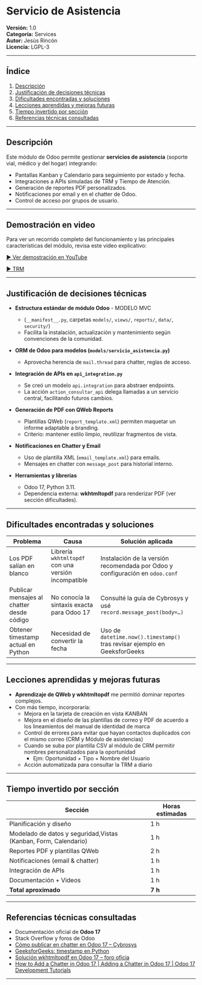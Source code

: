 # Servicio de Asistencia

**Versión:** 1.0  
**Categoría:** Services  
**Autor:** Jesús Rincón  
**Licencia:** LGPL-3  

---

## Índice

1. [Descripción](#descripción)  
2. [Justificación de decisiones técnicas](#justificación-de-decisiones-técnicas)  
3. [Dificultades encontradas y soluciones](#dificultades-encontradas-y-soluciones)  
4. [Lecciones aprendidas y mejoras futuras](#lecciones-aprendidas-y-mejoras-futuras)  
5. [Tiempo invertido por sección](#tiempo-invertido-por-sección)  
6. [Referencias técnicas consultadas](#referencias-técnicas-consultadas)  

---

## Descripción

Este módulo de Odoo permite gestionar **servicios de asistencia** (soporte vial, médico y del hogar) integrando:

- Pantallas Kanban y Calendario para seguimiento por estado y fecha.  
- Integraciones a APIs simuladas de TRM y Tiempo de Atención.  
- Generación de reportes PDF personalizados.  
- Notificaciones por email y en el chatter de Odoo.  
- Control de acceso por grupos de usuario.  

---

## Demostración en video

Para ver un recorrido completo del funcionamiento y las principales características del módulo, revisa este video explicativo:

[▶️ Ver demostración en YouTube](https://youtu.be/JYkrosqJdhs)

[▶️ TRM](https://youtu.be/GQqtpujVCoA)

---

## Justificación de decisiones técnicas

- **Estructura estándar de módulo Odoo**  - MODELO MVC
  - (`__manifest__.py`, carpetas `models/`, `views/`, `reports/`, `data/`, `security/`)  
  - Facilita la instalación, actualización y mantenimiento según convenciones de la comunidad.

- **ORM de Odoo para modelos (`models/servicio_asistencia.py`)**  
  - Aprovecha herencia de `mail.thread` para chatter, reglas de acceso.

- **Integración de APIs en `api_integration.py`**  
  - Se creó un modelo `api.integration` para abstraer endpoints.  
  - La acción `action_consultar_api` delega llamadas a un servicio central, facilitando futuros cambios.

- **Generación de PDF con QWeb Reports**  
  - Plantillas QWeb (`report_template.xml`) permiten maquetar un informe adaptable a branding.  
  - Criterio: mantener estilo limpio, reutilizar fragmentos de vista.

- **Notificaciones en Chatter y Email**  
  - Uso de plantilla XML (`email_template.xml`) para emails.  
  - Mensajes en chatter con `message_post` para historial interno.

- **Herramientas y librerías**  
  - Odoo 17, Python 3.11.  
  - Dependencia externa: **wkhtmltopdf** para renderizar PDF (ver sección dificultades).

---

## Dificultades encontradas y soluciones

| Problema                                                           | Causa                                               | Solución aplicada                                                                                                   |
|--------------------------------------------------------------------|-----------------------------------------------------|---------------------------------------------------------------------------------------------------------------------|
| Los PDF salían en blanco                                           | Librería `wkhtmltopdf` con una versión incompatible | Instalación de la versión recomendada por Odoo y configuración en `odoo.conf`  |
| Publicar mensajes al chatter desde código                          | No conocía la sintaxis exacta para Odoo 17          | Consulté la guía de Cybrosys y usé `record.message_post(body=…)`  |
| Obtener timestamp actual en Python                                 | Necesidad de convertir la fecha                     | Uso de `datetime.now().timestamp()` tras revisar ejemplo en GeeksforGeeks  |

---

## Lecciones aprendidas y mejoras futuras

- **Aprendizaje de QWeb y wkhtmltopdf** me permitió dominar reportes complejos.  
- Con más tiempo, incorporaría:  
  - Mejora en la tarjeta de creación en vista KANBAN
  - Mejora en el diseño de las plantillas de correo y PDF de acuerdo a los lineamientos del manual de identidad de marca
  - Control de errores para evitar que hayan contactos duplicados con el mismo correo (CRM y Módulo de asistencias)
  - Cuando se suba por plantilla CSV al módulo de CRM permitir nombres personalizados para la oportunidad
    - Ejm: Oportunidad + Tipo + Nombre del Usuario
  - Acción automatizada para consultar la TRM a diario
---

## Tiempo invertido por sección

| Sección                                                         | Horas estimadas |
|-----------------------------------------------------------------|-----------------|
| Planificación y diseño                                          | 1 h             |
| Modelado de datos y seguridad,Vistas (Kanban, Form, Calendario) | 1 h             |
| Reportes PDF y plantillas QWeb                                  | 2 h             |
| Notificaciones (email & chatter)                                | 1 h             |
| Integración de APIs                                             | 1 h             |            
| Documentación + Videos                                          | 1 h             |
| **Total aproximado**                                            | **7 h**         |

---

## Referencias técnicas consultadas

- Documentación oficial de **Odoo 17**  
- Stack Overflow y foros de Odoo  
- [Cómo publicar en chatter en Odoo 17 – Cybrosys](https://www.cybrosys.com/blog/how-to-post-a-message-to-chatter-in-odoo-17)
- [GeeksforGeeks: timestamp en Python](https://www.geeksforgeeks.org/python/get-current-timestamp-using-python/ )
- [Solución wkhtmltopdf en Odoo 17 – foro oficia](https://www.odoo.com/es/forum/ayuda-1/wkhtmltopdf-odoo-17-no-logo-or-footer-247715)
- [How to Add a Chatter in Odoo 17 | Adding a Chatter in Odoo 17 | Odoo 17 Development Tutorials](https://www.youtube.com/watch?v=qsJDZY6ojqQ)

---

